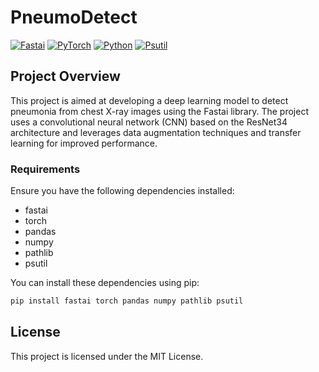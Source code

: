 # PneumoDetect

[![Fastai](https://img.shields.io/badge/Fastai-v2.5.3-blue)](https://www.fast.ai/)
[![PyTorch](https://img.shields.io/badge/PyTorch-v1.9.0-orange)](https://pytorch.org/)
[![Python](https://img.shields.io/badge/Python-3.8-green)](https://www.python.org/)
[![Psutil](https://img.shields.io/badge/Psutil-v5.8.0-yellow)](https://pypi.org/project/psutil/)

## Project Overview

This project is aimed at developing a deep learning model to detect pneumonia from chest X-ray images using the Fastai library. The project uses a convolutional neural network (CNN) based on the ResNet34 architecture and leverages data augmentation techniques and transfer learning for improved performance.

### Requirements

Ensure you have the following dependencies installed:
- fastai
- torch
- pandas
- numpy
- pathlib
- psutil

You can install these dependencies using pip:
```bash
pip install fastai torch pandas numpy pathlib psutil
```

## License

This project is licensed under the MIT License.
